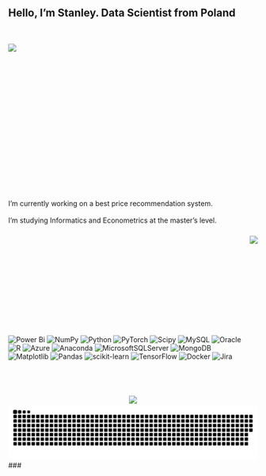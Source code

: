<div style="display: flex; flex-direction: column;">
  <div>
    <h2 align="left" style="margin-bottom: 50px;">Hello, I’m Stanley. Data Scientist from Poland</h2>
    <img align="left" height="300" src="https://www.sages.pl/static/a8f4acd4e816c603693f88012cf586ec/153b5/obraz1_714b5cde73.webp"&nbsp; />
  </div>
</div>

<p align="left">I’m currently working on a best price recommendation system.<br><br>I’m studying Informatics and Econometrics at the master’s level.</p>

###


<img align="right" height="300" src="https://clevertap.com/wp-content/uploads/2019/01/data-science-in-marketing-post-venn-diagram.jpg"  />

###

<br>
<br>
<br>
<br>
<br>
<br>
<br>
<br>
<br>
<br>
<br>

![Power Bi](https://img.shields.io/badge/power_bi-F2C811?style=for-the-badge&logo=powerbi&logoColor=black) ![NumPy](https://img.shields.io/badge/numpy-%23013243.svg?style=for-the-badge&logo=numpy&logoColor=white) ![Python](https://img.shields.io/badge/python-3670A0?style=for-the-badge&logo=python&logoColor=ffdd54) ![PyTorch](https://img.shields.io/badge/PyTorch-%23EE4C2C.svg?style=for-the-badge&logo=PyTorch&logoColor=white) ![Scipy](https://img.shields.io/badge/SciPy-%230C55A5.svg?style=for-the-badge&logo=scipy&logoColor=%white) ![MySQL](https://img.shields.io/badge/mysql-4479A1.svg?style=for-the-badge&logo=mysql&logoColor=white) ![Oracle](https://img.shields.io/badge/Oracle-F80000?style=for-the-badge&logo=oracle&logoColor=white) ![R](https://img.shields.io/badge/r-%23276DC3.svg?style=for-the-badge&logo=r&logoColor=white) ![Azure](https://img.shields.io/badge/azure-%230072C6.svg?style=for-the-badge&logo=microsoftazure&logoColor=white) ![Anaconda](https://img.shields.io/badge/Anaconda-%2344A833.svg?style=for-the-badge&logo=anaconda&logoColor=white) ![MicrosoftSQLServer](https://img.shields.io/badge/Microsoft%20SQL%20Server-CC2927?style=for-the-badge&logo=microsoft%20sql%20server&logoColor=white) ![MongoDB](https://img.shields.io/badge/MongoDB-%234ea94b.svg?style=for-the-badge&logo=mongodb&logoColor=white) ![Matplotlib](https://img.shields.io/badge/Matplotlib-%23ffffff.svg?style=for-the-badge&logo=Matplotlib&logoColor=black) ![Pandas](https://img.shields.io/badge/pandas-%23150458.svg?style=for-the-badge&logo=pandas&logoColor=white) ![scikit-learn](https://img.shields.io/badge/scikit--learn-%23F7931E.svg?style=for-the-badge&logo=scikit-learn&logoColor=white) ![TensorFlow](https://img.shields.io/badge/TensorFlow-%23FF6F00.svg?style=for-the-badge&logo=TensorFlow&logoColor=white) ![Docker](https://img.shields.io/badge/docker-%230db7ed.svg?style=for-the-badge&logo=docker&logoColor=white) ![Jira](https://img.shields.io/badge/jira-%230A0FFF.svg?style=for-the-badge&logo=jira&logoColor=white)

###

<br clear="both">


###

<div align="center">
  <img src="https://profile-counter.glitch.me/Kieil/count.svg?"  />
</div>

<picture>
  <source media="(prefers-color-scheme: dark)" srcset="https://raw.githubusercontent.com/kieil/kieil/output/github-snake-dark.svg" />
  <source media="(prefers-color-scheme: light)" srcset="https://raw.githubusercontent.com/kieil/kieil/output/github-snake.svg" />
  <img alt="github-snake" src="https://raw.githubusercontent.com/kieil/kieil/output/github-snake.svg" />
</picture>
###
